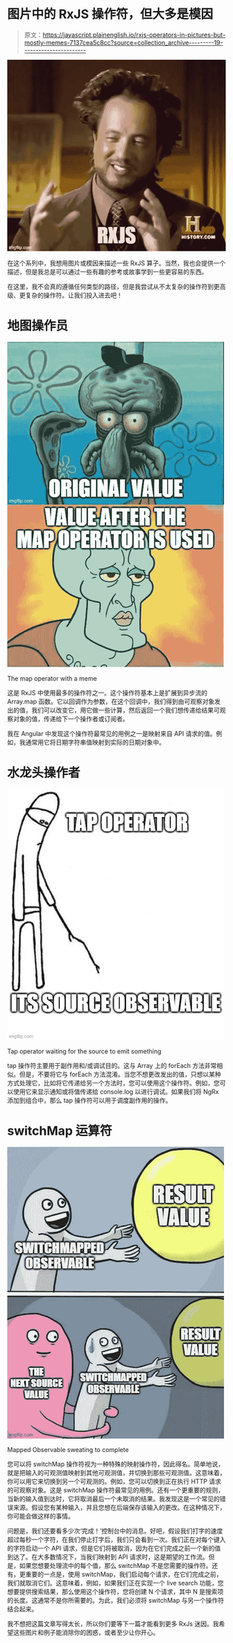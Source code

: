 # 图片中的 RxJS 操作符，但大多是模因

> 原文：<https://javascript.plainenglish.io/rxjs-operators-in-pictures-but-mostly-memes-7137cea5c8cc?source=collection_archive---------19----------------------->

![](img/ad9305091d3580f327bc73190fe2fd67.png)

在这个系列中，我想用图片或模因来描述一些 RxJS 算子。当然，我也会提供一个描述，但是我总是可以通过一些有趣的参考或故事学到一些更容易的东西。

在这里，我不会真的遵循任何类型的路径，但是我尝试从不太复杂的操作符到更高级、更复杂的操作符。让我们投入进去吧！

# 地图操作员

![](img/c7a38108c23e7716982a852d66a90316.png)

The map operator with a meme

这是 RxJS 中使用最多的操作符之一。这个操作符基本上是扩展到异步流的 Array.map 函数。它以回调作为参数，在这个回调中，我们得到由可观察对象发出的值，我们可以改变它，用它做一些计算，然后返回一个我们想传递给结果可观察对象的值，传递给下一个操作者或订阅者。

我在 Angular 中发现这个操作符最常见的用例之一是映射来自 API 请求的值。例如，我通常用它将日期字符串值映射到实际的日期对象中。

# 水龙头操作者

![](img/9762e2e5c409ac8cfa2ba71ad59bba22.png)

Tap operator waiting for the source to emit something

tap 操作符主要用于副作用和/或调试目的。这与 Array 上的 forEach 方法非常相似。但是，不要将它与 forEach 方法混淆。当您不想更改发出的值，只想以某种方式处理它，比如将它传递给另一个方法时，您可以使用这个操作符。例如，您可以使用它来显示通知或将值传递给 console.log 以进行调试。如果我们将 NgRx 添加到组合中，那么 tap 操作符可以用于调度副作用的操作。

# switchMap 运算符

![](img/730dda07a8b47de6868745be6c0f0967.png)

Mapped Observable sweating to complete

您可以将 switchMap 操作符视为一种特殊的映射操作符，因此得名。简单地说，就是把输入的可观测值映射到其他可观测值，并切换到那些可观测值。这意味着，你可以用它来切换到另一个可观测的。例如，您可以切换到正在执行 HTTP 请求的可观察对象。这是 switchMap 操作符最常见的用例。还有一个更重要的规则，当新的输入值到达时，它将取消最后一个未取消的结果。我发现这是一个常见的错误来源。假设您有某种输入，并且您想在后端保存该输入的更改。在这种情况下，你可能会做这样的事情。

问题是，我们还要看多少次‘完成！’控制台中的消息。好吧，假设我们打字的速度超过每秒一个字符，在我们停止打字后，我们只会看到一次。我们正在对每个键入的字符启动一个 API 请求，但是它们将被取消，因为在它们完成之前一个新的值到达了。在大多数情况下，当我们映射到 API 请求时，这是期望的工作流。但是，如果您想要处理流中的每个值，那么 switchMap 不是您需要的操作符。还有，更重要的一点是，使用 switchMap，我们启动每个请求，在它们完成之前，我们就取消它们。这意味着，例如，如果我们正在实现一个 live search 功能，您想要提供搜索结果，那么使用这个操作符，您将创建 N 个请求，其中 N 是搜索项的长度。这通常不是你所需要的。为此，我们必须将 switchMap 与另一个操作符结合起来。

我不想把这篇文章写得太长，所以你们要等下一篇才能看到更多 RxJs 迷因。我希望这些图片和例子能消除你的困惑，或者至少让你开心。